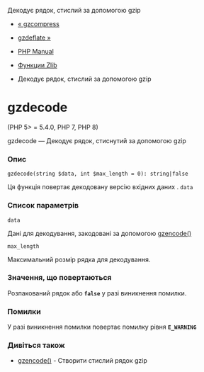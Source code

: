 Декодує рядок, стислий за допомогою gzip

-   [« gzcompress](function.gzcompress.html)
    
-   [gzdeflate »](function.gzdeflate.html)
    
-   [PHP Manual](index.html)
    
-   [Функции Zlib](ref.zlib.html)
    
-   Декодує рядок, стислий за допомогою gzip
    

# gzdecode

(PHP 5> = 5.4.0, PHP 7, PHP 8)

gzdecode — Декодує рядок, стиснутий за допомогою gzip

### Опис

```methodsynopsis
gzdecode(string $data, int $max_length = 0): string|false
```

Ця функція повертає декодовану версію вхідних даних . `data`

### Список параметрів

`data`

Дані для декодування, закодовані за допомогою [gzencode()](function.gzencode.html)

`max_length`

Максимальний розмір рядка для декодування.

### Значення, що повертаються

Розпакований рядок або **`false`** у разі виникнення помилки.

### Помилки

У разі виникнення помилки повертає помилку рівня **`E_WARNING`**

### Дивіться також

-   [gzencode()](function.gzencode.html) - Створити стислий рядок gzip